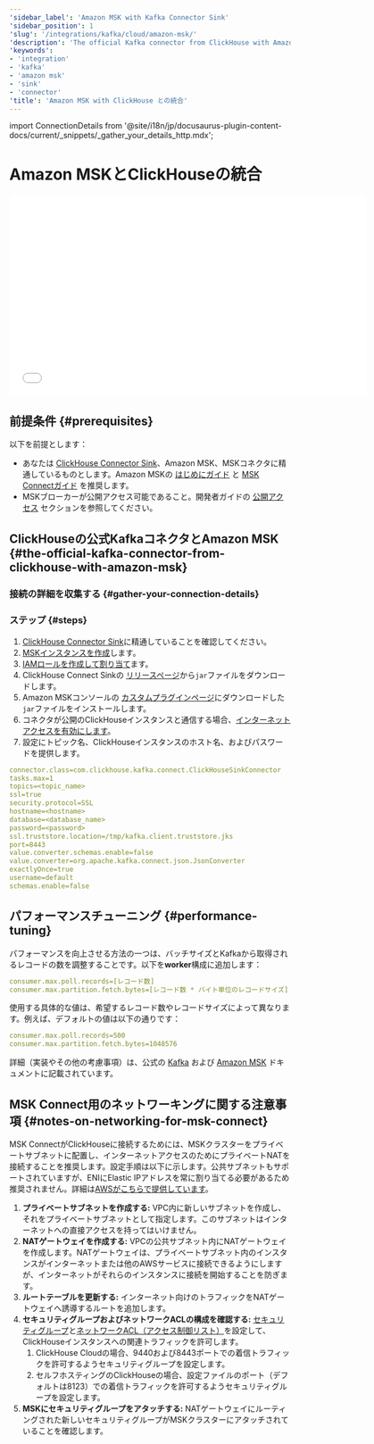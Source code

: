 ```yaml
---
'sidebar_label': 'Amazon MSK with Kafka Connector Sink'
'sidebar_position': 1
'slug': '/integrations/kafka/cloud/amazon-msk/'
'description': 'The official Kafka connector from ClickHouse with Amazon MSK'
'keywords':
- 'integration'
- 'kafka'
- 'amazon msk'
- 'sink'
- 'connector'
'title': 'Amazon MSK with ClickHouse との統合'
---
```


import ConnectionDetails from '@site/i18n/jp/docusaurus-plugin-content-docs/current/_snippets/_gather_your_details_http.mdx';


# Amazon MSKとClickHouseの統合

<div class='vimeo-container'>
  <iframe src="//www.youtube.com/embed/6lKI_WlQ3-s"
    width="640"
    height="360"
    frameborder="0"
    allow="autoplay;
    fullscreen;
    picture-in-picture"
    allowfullscreen>
  </iframe>
</div>

## 前提条件 {#prerequisites}
以下を前提とします：
* あなたは [ClickHouse Connector Sink](../kafka-clickhouse-connect-sink.md)、Amazon MSK、MSKコネクタに精通しているものとします。Amazon MSKの [はじめにガイド](https://docs.aws.amazon.com/msk/latest/developerguide/getting-started.html) と [MSK Connectガイド](https://docs.aws.amazon.com/msk/latest/developerguide/msk-connect.html) を推奨します。
* MSKブローカーが公開アクセス可能であること。開発者ガイドの [公開アクセス](https://docs.aws.amazon.com/msk/latest/developerguide/public-access.html) セクションを参照してください。

## ClickHouseの公式KafkaコネクタとAmazon MSK {#the-official-kafka-connector-from-clickhouse-with-amazon-msk}

### 接続の詳細を収集する {#gather-your-connection-details}

<ConnectionDetails />

### ステップ {#steps}
1. [ClickHouse Connector Sink](../kafka-clickhouse-connect-sink.md)に精通していることを確認してください。
1. [MSKインスタンスを作成](https://docs.aws.amazon.com/msk/latest/developerguide/create-cluster.html)します。
1. [IAMロールを作成して割り当て](https://docs.aws.amazon.com/msk/latest/developerguide/create-client-iam-role.html)ます。
1. ClickHouse Connect Sinkの [リリースページ](https://github.com/ClickHouse/clickhouse-kafka-connect/releases)から`jar`ファイルをダウンロードします。
1. Amazon MSKコンソールの [カスタムプラグインページ](https://docs.aws.amazon.com/msk/latest/developerguide/msk-connect-plugins.html)にダウンロードした`jar`ファイルをインストールします。
1. コネクタが公開のClickHouseインスタンスと通信する場合、[インターネットアクセスを有効にします](https://docs.aws.amazon.com/msk/latest/developerguide/msk-connect-internet-access.html)。
1. 設定にトピック名、ClickHouseインスタンスのホスト名、およびパスワードを提供します。
```yml
connector.class=com.clickhouse.kafka.connect.ClickHouseSinkConnector
tasks.max=1
topics=<topic_name>
ssl=true
security.protocol=SSL
hostname=<hostname>
database=<database_name>
password=<password>
ssl.truststore.location=/tmp/kafka.client.truststore.jks
port=8443
value.converter.schemas.enable=false
value.converter=org.apache.kafka.connect.json.JsonConverter
exactlyOnce=true
username=default
schemas.enable=false
```

## パフォーマンスチューニング {#performance-tuning}
パフォーマンスを向上させる方法の一つは、バッチサイズとKafkaから取得されるレコードの数を調整することです。以下を**worker**構成に追加します：
```yml
consumer.max.poll.records=[レコード数]
consumer.max.partition.fetch.bytes=[レコード数 * バイト単位のレコードサイズ]
```

使用する具体的な値は、希望するレコード数やレコードサイズによって異なります。例えば、デフォルトの値は以下の通りです：

```yml
consumer.max.poll.records=500
consumer.max.partition.fetch.bytes=1048576
```

詳細（実装やその他の考慮事項）は、公式の [Kafka](https://kafka.apache.org/documentation/#consumerconfigs) および 
[Amazon MSK](https://docs.aws.amazon.com/msk/latest/developerguide/msk-connect-workers.html#msk-connect-create-custom-worker-config) ドキュメントに記載されています。

## MSK Connect用のネットワーキングに関する注意事項 {#notes-on-networking-for-msk-connect}

MSK ConnectがClickHouseに接続するためには、MSKクラスターをプライベートサブネットに配置し、インターネットアクセスのためにプライベートNATを接続することを推奨します。設定手順は以下に示します。公共サブネットもサポートされていますが、ENIにElastic IPアドレスを常に割り当てる必要があるため推奨されません。詳細は[AWSがこちらで提供しています](https://docs.aws.amazon.com/msk/latest/developerguide/msk-connect-internet-access.html)。

1. **プライベートサブネットを作成する:** VPC内に新しいサブネットを作成し、それをプライベートサブネットとして指定します。このサブネットはインターネットへの直接アクセスを持ってはいけません。
1. **NATゲートウェイを作成する:** VPCの公共サブネット内にNATゲートウェイを作成します。NATゲートウェイは、プライベートサブネット内のインスタンスがインターネットまたは他のAWSサービスに接続できるようにしますが、インターネットがそれらのインスタンスに接続を開始することを防ぎます。
1. **ルートテーブルを更新する:** インターネット向けのトラフィックをNATゲートウェイへ誘導するルートを追加します。
1. **セキュリティグループおよびネットワークACLの構成を確認する:** [セキュリティグループ](https://docs.aws.amazon.com/vpc/latest/userguide/vpc-security-groups.html)と[ネットワークACL（アクセス制御リスト）](https://docs.aws.amazon.com/vpc/latest/userguide/vpc-network-acls.html)を設定して、ClickHouseインスタンスへの関連トラフィックを許可します。
   1. ClickHouse Cloudの場合、9440および8443ポートでの着信トラフィックを許可するようセキュリティグループを設定します。 
   1. セルフホスティングのClickHouseの場合、設定ファイルのポート（デフォルトは8123）での着信トラフィックを許可するようセキュリティグループを設定します。
1. **MSKにセキュリティグループをアタッチする:** NATゲートウェイにルーティングされた新しいセキュリティグループがMSKクラスターにアタッチされていることを確認します。
